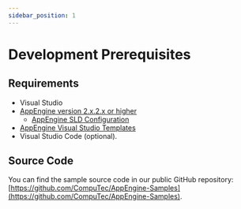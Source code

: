 ```yaml
---
sidebar_position: 1
---
```


# Development Prerequisites

## Requirements

- Visual Studio
- [AppEngine version 2.x.2.x or higher](../../administrators-guide/installation.md)
  - [AppEngine SLD Configuration](../../administrators-guide/configuration-and-administration/overview.md#sld-servers)
- [AppEngine Visual Studio Templates](https://www.nuget.org/packages?q=computec)
- Visual Studio Code (optional).

## Source Code

You can find the sample source code in our public GitHub repository: [https://github.com/CompuTec/AppEngine-Samples](https://github.com/CompuTec/AppEngine-Samples).
